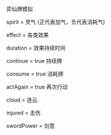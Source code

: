 弈仙牌模拟

spirit = 灵气 (正代表加气，负代表消耗气)

effect = 各类效果

duration = 效果持续时间

continue = true 持续牌

consume = true 消耗牌

actAgain = true 再次行动

cloud = 连云

injured = 击伤

swordPower = 剑意
